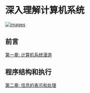 # 深入理解计算机系统

[![images](https://img1.doubanio.com/view/subject/l/public/s29195878.jpg)](https://book.douban.com/subject/26912767/)

## 前言

[第一章: 计算机系统漫游](./chapter_1/README.md)

## 程序结构和执行

[第二章: 信息的表示和处理](./chapter_2/README.md)

<!-- [第二章](./第二章.md)

[第三章](./第三章.md)

[第四章](./第四章.md)

[第八章](./第八章.md) -->
